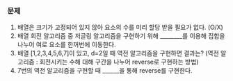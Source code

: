### 문제

1. 배열은 크기가 고정되어 있지 않아 요소의 수를 미리 할당 받을 필요가 없다. (O/X)
2. 배열 회전 알고리즘 중 저글링 알고리즘을 구현하기 위해 ________를 이용해 집합을 나누어 여로 요소를 한꺼번에 이동한다.
3. 배열 [1,2,3,4,5,6,7]이 있고, d=2일 때 역전 알고리즘을 구현하면 결과는? (역전 알고리즘 : 회전시키는 수해 대해 구간을 나누어 reverse로 구현하는 방법)
4. 7번의 역전 알고리즘을 구현할 때 ______을 통해 reverse를 구현한다.




